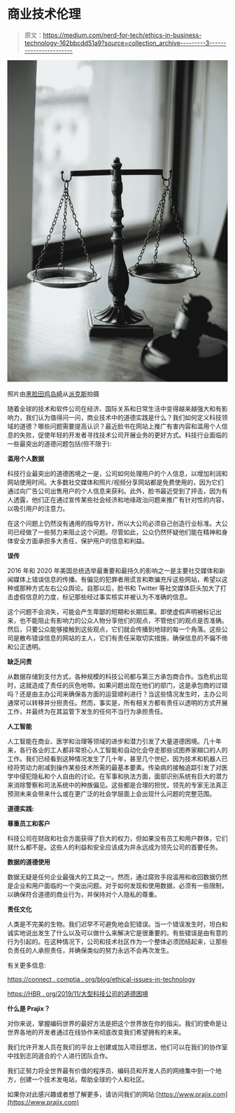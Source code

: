 # 商业技术伦理

> 原文：<https://medium.com/nerd-for-tech/ethics-in-business-technology-162bbcdd51a9?source=collection_archive---------3----------------------->

![](img/f6d1d188bd7afe87b30262b06a6a60ac.png)

照片由[黑脸田鸡岛崎](https://www.pexels.com/@sora-shimazaki?utm_content=attributionCopyText&utm_medium=referral&utm_source=pexels)从[派克斯](https://www.pexels.com/photo/judgement-scale-and-gavel-in-judge-office-5669602/?utm_content=attributionCopyText&utm_medium=referral&utm_source=pexels)拍摄

随着全球的技术和软件公司在经济、国际关系和日常生活中变得越来越强大和有影响力，我们认为值得问一问，商业技术中的道德实践是什么？我们如何定义科技领域的道德？哪些问题需要提高认识？最近脸书在网站上推广有害内容和滥用个人信息的失败，促使年轻的开发者寻找技术公司开展业务的更好方式。科技行业面临的一些最突出的道德问题包括(但不限于):

**滥用个人数据**

科技行业最突出的道德困境之一是，公司如何处理用户的个人信息，以增加利润和网站使用时间。大多数社交媒体和照片/视频分享网站都是免费使用的，因为它们通过向广告公司出售用户的个人信息来获利。此外，脸书最近受到了抨击，因为有人透露，他们正在通过宣传某些社会经济和地缘政治问题来推广有针对性的内容，以吸引用户的注意力。

在这个问题上仍然没有通用的指导方针，所以大公司必须自己创造行业标准。大公司已经做了一些努力来阻止这个问题。尽管如此，公众仍然怀疑他们能在精神和身体安全方面承担多大责任，保护用户的信息和利益。

**误传**

2016 年和 2020 年美国总统选举最重要和最持久的影响之一是主要社交媒体和新闻媒体上错误信息的传播。有偏见的犯罪者用谎言和欺骗充斥这些网站，希望以这种或那种方式左右公众舆论。自那以后，脸书和 Twitter 等社交媒体巨头加大了打击虚假信息的力度，标记那些经过事实核实并被认为不准确的信息。

这个问题不会消失，可能会产生卑鄙的短期和长期后果。即使虚假声明被标记出来，也不能阻止有影响力的公众人物分享他们的观点，不管他们的观点是否准确。然后，只要公众能够接触到这些观点，它们就会传播到地球的每一个角落。这些公司是散布错误信息的网站的主人，它们有责任采取切实措施，确保信息的不偏不倚和公正透明。

**缺乏问责**

从数据存储到支付方式，各种规模的科技公司都与第三方承包商合作。当危机出现时，这就造成了责任的灰色地带。如果问题出现在他们的部门，这是承包商的过错吗？还是由主办公司来确保各方面的运营顺利进行？当这些情况发生时，主办公司通常可以转移并分担责任。然而，事实是，所有相关方都有责任以透明的方式开展工作，并最终为在其监管下发生的任何不当行为承担责任。

**人工智能**

人工智能在商业、医学和治理等领域的进步和潜力引发了大量道德困境。几十年来，各行各业的工人都非常担心人工智能和自动化会夺走那些试图养家糊口的人的工作。我们已经看到这种情况发生了几十年，甚至几个世纪，因为技术和机器人已经将劳动力削减到操作某些技术所需的最基本要素。传染病的接触追踪引发了对医学中侵犯隐私和个人自由的讨论。在军事和执法方面，面部识别系统有巨大的潜力来消除警察和司法系统中的种族偏见。这些都是合理的担忧，领先的专家无法真正预测未来会带来什么或在更广泛的社会学层面上会出现什么问题的完整范围。

**道德实践:**

**尊重员工和客户**

科技公司在财政和社会方面获得了巨大的权力，但如果没有员工和用户群体，它们就什么都不是。这些人的利益和安全应该成为并永远成为领先公司的首要任务。

**数据的道德使用**

数据无疑是任何企业最强大的工具之一。然而，通过腐败手段滥用和收回数据仍然是企业和用户面临的一个突出问题。对于如何发现和使用数据，必须有一些限制，以确保符合道德的商业行为，并保持对个人隐私的尊重。

**责任文化**

人类是不完美的生物。我们迟早不可避免地会犯错误。当一个错误发生时，坦白和诚实地说出发生了什么以及可以做什么来解决它是很重要的。有些错误是由有意的行为引起的。在这种情况下，公司和技术社区作为一个整体必须团结起来，让那些负责任的人承担责任，并确保类似的努力永远不会再次发生。

有关更多信息:

[https://connect . comptia . org/blog/ethical-issues-in-technology](https://connect.comptia.org/blog/ethical-issues-in-technology)

[https://HBR . org/2019/11/大型科技公司的道德困境](https://hbr.org/2019/11/the-ethical-dilemma-at-the-heart-of-big-tech-companies)

**什么是 Prajix？**

对你来说，掌握编码世界的最好方法是把这个世界放在你的指尖。我们的使命是让世界各地的开发者通过在线协作来彻底改变我们希望拥有的未来。

我们允许开发人员在我们的平台上创建或加入项目想法，他们可以在我们的协作室中找到志同道合的个人进行团队合作。

我们正努力将全世界最有价值的程序员、编码员和开发人员的网络集中到一个地方，创建一个技术发电站，帮助全球的个人和社区。

如果你对此感兴趣或者想了解更多，请访问我们的网站:[https://www.prajix.com](https://www.prajix.com)